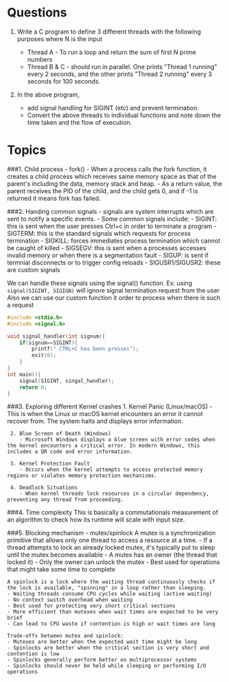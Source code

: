 # Questions

1. Write a C program to define 3 different threads with the following purposes where N is the input
   - Thread A - To run a loop and return the sum of first N prime numbers
   - Thread B & C - should run in parallel. One prints "Thread 1 running" every 2 seconds, and the other prints "Thread 2 running" every 3 seconds for 100 seconds.

2. In the above program,
   - add signal handling for SIGINT (etc) and prevent termination.
   - Convert the above threads to individual functions and note down the time taken and the flow of execution.

# Topics

###1. Child process - fork()
	- When a process calls the fork function, it creates a child process which receives same memory space as that of the parent's including the data, memory stack and heap.
	- As a return value, the parent receives the PID of the child, and the child gets 0, and if -1 is returned it means fork has failed.
	
###2. Handing common signals
	- signals are system interrupts which are sent to notify a specific events.
	- Some common signals include:
		- SIGINT: this is sent when the user presses Ctrl+c in order to terminate a program
		- SIGTERM: this is the standard signals which requests for process termination
		- SIGKILL: forces immediates process termination which cannot be caught of killed
		- SIGSEGV: this is sent when a processes accesses invalid memory or when there is a segmentation fault
		- SIGUP: is sent if termnial disconnects or to trigger config reloads
		- SIGUSR1/SIGUSR2: these are custom signals

We can handle these signals using the signal() function.
Ex: using `signal(SIGINT, SIGIGN)` will ignore signal termination request from the user
Also we can use our custom function it order to process when there is such a request

```C
#include <stdio.h>
#include <signal.h>

void signal_handler(int signum){
	if(signum==SIGINT){
		printf(" CTRL+C has been presses");
		exit(0);
	}
}
int main(){
	signal(SIGINT, singal_handler);
	return 0;
}
```

###3. Exploring different Kernel crashes
	1. Kernel Panic (Linux/macOS)
		- This is when the Linux or macOS kernel encounters an error it cannot recover from. The system halts and displays error information.

	 2. Blue Screen of Death (Windows)
		- Microsoft Windows displays a blue screen with error codes when the kernel encounters a critical error. In modern Windows, this includes a QR code and error information.

	 3. Kernel Protection Fault
		- Occurs when the kernel attempts to access protected memory regions or violates memory protection mechanisms.

	 4. Deadlock Situations
		- When kernel threads lock resources in a circular dependency, preventing any thread from proceeding.
	
###4. Time complexity
	This is basically a commutationals measurement of an algorithm to check how its runtime will scale with input size.
	
###5. Blocking mechanism - mutex/spinlock
	A mutex is a synchronization primitive that allows only one thread to access a resource at a time.
	- If a thread attempts to lock an already locked mutex, it's typically put to sleep until the mutex becomes available
	- A mutex has an owner (the thread that locked it)
	- Only the owner can unlock the mutex
	- Best used for operations that might take some time to complete

	A spinlock is a lock where the waiting thread continuously checks if the lock is available, "spinning" in a loop rather than sleeping.
	- Waiting threads consume CPU cycles while waiting (active waiting)
	- No context switch overhead when waiting
	- Best used for protecting very short critical sections
	- More efficient than mutexes when wait times are expected to be very brief
	- Can lead to CPU waste if contention is high or wait times are long

	Trade-offs between mutex and spinlock:
	- Mutexes are better when the expected wait time might be long
	- Spinlocks are better when the critical section is very short and contention is low
	- Spinlocks generally perform better on multiprocessor systems
	- Spinlocks should never be held while sleeping or performing I/O operations

